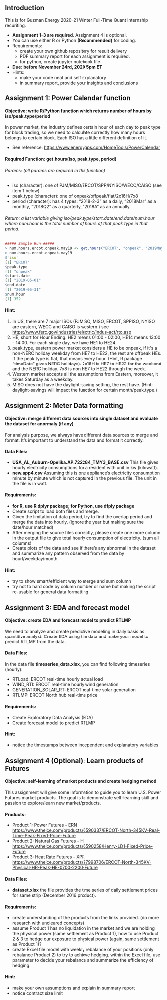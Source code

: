## Introduction
This is for Guzman Energy 2020-21 Winter Full-Time Quant Internship recuriting. 
- **Assignment 1-3 are required**. Assignment 4 is optional.
- You can use either R or Python **(Recommended)** for coding.
- Requirements:
  - create your own github repository for result delivery
  - PDF summary report for each assignment is required.
  - for python, create jupyter notebook file
- **Due: before November 24rd, 2020 5pm ET**
- Hints:
  - make your code neat and self explanatory
  - in summary report, provide your insights and conclusions

## Assignment 1: Power Calendar function
#### Objective: write R/Python function which returns number of hours by iso/peak.type/period
In power market, the industry defines certain hour of each day to peak type for block trading, so we need to calculate correctly how many hours belongs to certain block. Each ISO has a little different definition of it. 
- See reference: https://www.energygps.com/HomeTools/PowerCalendar

#### Required Function: get.hours(iso, peak.type, period)
###### Params: (all params are required in the function)
-	iso (character): one of PJM/MISO/ERCOT/SPP/NYISO/WECC/CAISO (see item 1 below)
-	peak.type (character): one of onpeak/offpeak/flat/2x16H/7x8
-	period (character): has 4 types: “2018-2-3” as a daily, “2018Mar” as a monthly, “2018Q2” as a quarterly, “2018A” as an annually.
###### Return:  a list variable giving iso/peak.type/start.date/end.date/num.hour where num.hour is the total number of hours of that peak type in that period.
```R
##### Sample Run #####
> num.hours.ercot.onpeak.may19 <- get.hours("ERCOT", "onpeak", "2019May")
> num.hours.ercot.onpeak.may19
$`iso`
[1] "ERCOT"
$peak.type
[1] "onpeak"
$start.date
[1] "2019-05-01"
$end.date
[1] "2019-05-31"
$num.hour
[1] 352
```
#### Hint:
1.	In US, there are 7 major ISOs (PJMISO, MISO, ERCOT, SPPISO, NYISO are eastern, WECC and CAISO is western.) see https://www.ferc.gov/industries/electric/indus-act/rto.asp
2.	HE, short for Hour Ending. HE2 means 01:00 - 02:00, HE14 means 13:00 - 14:00. For each single day, we have HE1 to HE24.
3.	peak.type, eastern power market considers a HE to be onpeak, if it's a non-NERC holiday weekday from HE7 to HE22, the rest are offpeak HEs. If the peak.type is flat, that means every hour. (Hint, R package “timeDate” gives NERC holidays). 2x16H is HE7 to HE22 for the weekend and the NERC holiday. 7x8 is non HE7 to HE22 through the week. 
4.	Western market accepts all the assumptions from Eastern, moreover, it takes Saturday as a weekday.
5.	MISO does not have the daylight-saving setting, the rest have. (Hint: daylight-savings will impact the function for certain month/peak.type.)

## Assignment 2: Meter Data formatting
#### Objective: merge different data sources into single dataset and evaluate the dataset for anormaly (if any)
For analysis purpose, we always have different data sources to merge and format. It’s important to understand the data and format it correctly. 
#### Data Files:
-	**USA_AL_Auburn-Opelika.AP.722284_TMY3_BASE.csv**
  This file gives hourly electricity consumptions for a resident with unit in kw (kilowatt). 
-	**new.app4.csv**
  Assuming this is one appliance’s electricity consumption minute by minute which is not captured in the previous file. 
  The unit in the file is in watt.
#### Requirements:
-	**for R, use R dplyr package; for Python, use dfply package**
- Create script to load both files and merge.
-	Given the limitation of data period, try to find the overlap period and merge the data into hourly. (ignore the year but making sure the date/hour matched)
-	After merging the source files correctly, please create one more column in the output file to give total hourly consumption of electricity. (sum all columns)
-	Create plots of the data and see if there’s any abnormal in the dataset and summarize any pattern observed from the data by hourl/weekday/month
#### Hint:
- try to show smart/efficient way to merge and sum column
-	try not to hard code by column number or name but making the script re-usable for general data formatting

## Assignment 3: EDA and forecast model
#### Objective: create EDA and forecast model to predict RTLMP
We need to analyze and create predictive modeling in daily basis as quantitive analyst. Create EDA using the data and make your model to predict RTLMP from the data.
#### Data Files:
In the data file **timeseries_data.xlsx**, you can find following timeseries (hourly):
-	RTLoad: ERCOT real-time hourly actual load
-	WIND_RTI: ERCOT real-time hourly wind generation
-	GENERATION_SOLAR_RT: ERCOT real-time solar generation
-	RTLMP: ERCOT North hub real-time price
#### Requirements:
-	Create Exploratory Data Analysis (EDA)
- Create forecast model to predict RTLMP
#### Hint:
-	notice the timestamps between independent and explanatory variables 

## Assignment 4 (Optional): Learn products of Futures
#### Objective: self-learning of market products and create hedging method
This assignment will give some information to guide you to learn U.S. Power Futures market products. The goal is to demonstrate self-learning skill and passion to explore/learn new market/products.
#### Products:
- Product 1: Power Futures - ERN
https://www.theice.com/products/6590337/ERCOT-North-345KV-Real-Time-Peak-Fixed-Price-Future
- Product 2: Natural Gas Futures - H
https://www.theice.com/products/6590258/Henry-LD1-Fixed-Price-Future
- Product 3: Heat Rate Futures - XPR
https://www.theice.com/products/27998706/ERCOT-North-345KV-Physical-HR-Peak-HE-0700-2200-Future
#### Data Files:
- **dataset.xlsx**  the file provides the time series of daily settlement prices for same strip (December 2016 product).
#### Requirements:
- create understanding of the products from the links provided. (do more research with uncleared concepts)
- assume Product 1 has no liquidation in the market and we are holding the physical power (same settlement as Product 1), how to use Product 2 & 3 to hedge our exposure to physical power (again, same settlement as Product 1)? 
 - create Excel file model with weekly rebalance of your positions (only rebalance Product 2) to try to achieve hedging. within the Excel file, use parameter to decide your rebalance and summarize the efficiency of hedging.
#### Hint:
- make your own assumptions and explain in summary report
- notice contract size limit


